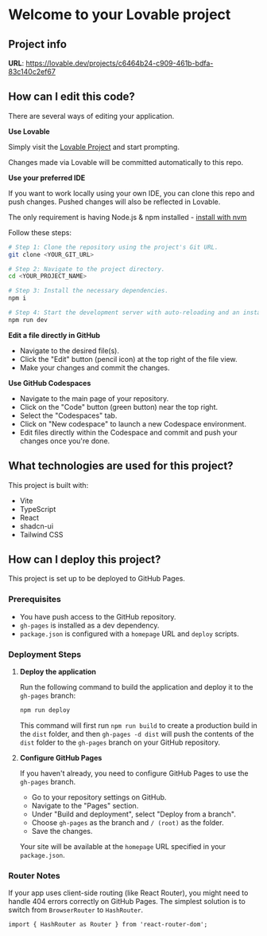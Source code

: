 # Welcome to your Lovable project

## Project info

**URL**: https://lovable.dev/projects/c6464b24-c909-461b-bdfa-83c140c2ef67

## How can I edit this code?

There are several ways of editing your application.

**Use Lovable**

Simply visit the [Lovable Project](https://lovable.dev/projects/c6464b24-c909-461b-bdfa-83c140c2ef67) and start prompting.

Changes made via Lovable will be committed automatically to this repo.

**Use your preferred IDE**

If you want to work locally using your own IDE, you can clone this repo and push changes. Pushed changes will also be reflected in Lovable.

The only requirement is having Node.js & npm installed - [install with nvm](https://github.com/nvm-sh/nvm#installing-and-updating)

Follow these steps:

```sh
# Step 1: Clone the repository using the project's Git URL.
git clone <YOUR_GIT_URL>

# Step 2: Navigate to the project directory.
cd <YOUR_PROJECT_NAME>

# Step 3: Install the necessary dependencies.
npm i

# Step 4: Start the development server with auto-reloading and an instant preview.
npm run dev
```

**Edit a file directly in GitHub**

- Navigate to the desired file(s).
- Click the "Edit" button (pencil icon) at the top right of the file view.
- Make your changes and commit the changes.

**Use GitHub Codespaces**

- Navigate to the main page of your repository.
- Click on the "Code" button (green button) near the top right.
- Select the "Codespaces" tab.
- Click on "New codespace" to launch a new Codespace environment.
- Edit files directly within the Codespace and commit and push your changes once you're done.

## What technologies are used for this project?

This project is built with:

- Vite
- TypeScript
- React
- shadcn-ui
- Tailwind CSS

## How can I deploy this project?

This project is set up to be deployed to GitHub Pages.

### Prerequisites

- You have push access to the GitHub repository.
- `gh-pages` is installed as a dev dependency.
- `package.json` is configured with a `homepage` URL and `deploy` scripts.

### Deployment Steps

1.  **Deploy the application**

    Run the following command to build the application and deploy it to the `gh-pages` branch:

    ```sh
    npm run deploy
    ```

    This command will first run `npm run build` to create a production build in the `dist` folder, and then `gh-pages -d dist` will push the contents of the `dist` folder to the `gh-pages` branch on your GitHub repository.

2.  **Configure GitHub Pages**

    If you haven't already, you need to configure GitHub Pages to use the `gh-pages` branch.

    - Go to your repository settings on GitHub.
    - Navigate to the "Pages" section.
    - Under "Build and deployment", select "Deploy from a branch".
    - Choose `gh-pages` as the branch and `/ (root)` as the folder.
    - Save the changes.

    Your site will be available at the `homepage` URL specified in your `package.json`.

### Router Notes

If your app uses client-side routing (like React Router), you might need to handle 404 errors correctly on GitHub Pages. The simplest solution is to switch from `BrowserRouter` to `HashRouter`.

```tsx
import { HashRouter as Router } from 'react-router-dom';
```
